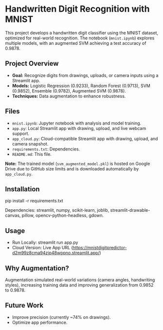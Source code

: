 # Handwritten Digit Recognition with MNIST

This project develops a handwritten digit classifier using the MNIST dataset, optimized for real-world recognition. The notebook (`mnist.ipynb`) explores multiple models, with an augmented SVM achieving a test accuracy of 0.9878.

## Project Overview
- **Goal:** Recognize digits from drawings, uploads, or camera inputs using a Streamlit app.
- **Models:** Logistic Regression (0.9233), Random Forest (0.9713), SVM (0.9852), Ensemble (0.9782), Augmented SVM (0.9878).
- **Techniques:** Data augmentation to enhance robustness.

## Files
- `mnist.ipynb`: Jupyter notebook with analysis and model training.
- `app.py`: Local Streamlit app with drawing, upload, and live webcam support.
- `app_cloud.py`: Cloud-compatible Streamlit app with drawing, upload, and camera snapshot.
- `requirements.txt`: Dependencies.
- `README.md`: This file.

**Note:** The trained model (`svm_augmented_model.pkl`) is hosted on Google Drive due to GitHub size limits and is downloaded automatically by `app_cloud.py`.

## Installation

pip install -r requirements.txt

Dependencies: streamlit, numpy, scikit-learn, joblib, streamlit-drawable-canvas, pillow, opencv-python-headless, gdown.

## Usage
- Run Locally: streamlit run app.py
- Cloud Version: Live App URL (https://mnistdigitpredictor-d2m99z8cma94zjp48wppno.streamlit.app/)

## Why Augmentation?
Augmentation simulated real-world variations (camera angles, handwriting styles), increasing training data and improving generalization from 0.9852 to 0.9878.

## Future Work
- Improve precision (currently ~74% on drawings).
- Optimize app performance.



